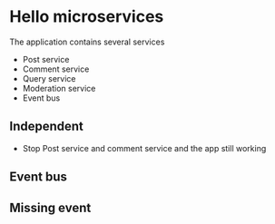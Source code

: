 # Hello microservices

The application contains several services
- Post service
- Comment service
- Query service
- Moderation service
- Event bus

## Independent
- Stop Post service and comment service and the app still working

## Event bus

## Missing event

